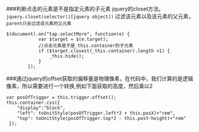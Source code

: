 ###判断点击的元素是不是指定元素的子元素
jquery的closet方法。`jquery.closet(selector||[jquery object])` 过滤该元素以及该元素的父元素，`parent只会过滤该元素的父元素`

```
$(document).on("tap.selectMore", function(e) {
            var $target = $(e.target);
            //点击元素是不是_this.container的子元素
            if ($target.closest(_this.container).length <1) {
                _this.hide();
            }
        });

```

###通过jquery的offset获取的偏移量是物理像素，在代码中，我们计算的是逻辑像素，所以需要进行一个转换,例如下面获取的高度，然后乘以2
```
var posOfTrigger = this.trigger.offset();
this.container.css({
    "display":"block",
    "left": toUnitStyle(posOfTrigger.left*2 + this.posX)+"rem",
    "top": toUnitStyle(posOfTrigger.top*2 - this.posY-height)+"rem"
 });

```